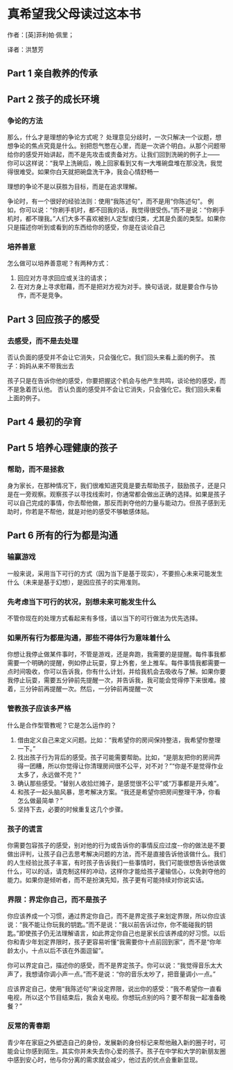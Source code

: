 # 真希望我父母读过这本书

作者：[英]菲利帕·佩里；

译者：洪慧芳

## Part 1 亲自教养的传承

## Part 2 孩子的成长环境

### 争论的方法

那么，什么才是理想的争论方式呢？ 处理意见分歧时，一次只解决一个议题，想想争论的焦点究竟是什么。别把怨气憋在心里，而是一次讲个明白。从那个问题带给你的感受开始讲起，而不是先攻击或责备对方。让我们回到洗碗的例子上—— 你可以这样说：“我早上洗碗后，晚上回家看到又有一大堆碗盘堆在那没洗，我觉得很难受。如果你白天就把碗盘洗干净，我会心情舒畅一

理想的争论不是以获胜为目标，而是在追求理解。

争论时，有一个很好的经验法则：使用“我陈述句”，而不是用“你陈述句”。 例如，你可以说：“你刷手机时，都不回我的话，我觉得很受伤。”而不是说：“你刷手机时，都不理我。”人们大多不喜欢被别人定型或归类，尤其是负面的类型。如果你只是描述你听到或看到的东西给你的感受，你是在谈论自己

### 培养善意

怎么做可以培养善意呢？有两种方式：

1. 回应对方寻求回应或关注的请求；
2. 在对方身上寻求慰藉，而不是把对方视为对手。换句话说，就是要合作与协作，而不是竞争。

## Part 3 回应孩子的感受

### 去感受，而不是去处理

否认负面的感受并不会让它消失，只会强化它。我们回头来看上面的例子。 孩子：妈妈从来不带我出去

孩子只是在告诉你他的感受，你要把握这个机会与他产生共鸣，谈论他的感受，而不是急着否认他。 否认负面的感受并不会让它消失，只会强化它。我们回头来看上面的例子。

## Part 4 最初的孕育

## Part 5 培养心理健康的孩子

### 帮助，而不是拯救

身为家长，在那种情况下，我们很难知道究竟是要去帮助孩子，鼓励孩子，还是只是在一旁观察。观察孩子以寻找线索时，你通常都会做出正确的选择。如果是孩子可以自己完成的事情，你去帮他做，那反而剥夺他的力量与能动力。但孩子感到无助时，你若是不帮他，就是对他的感受不够敏感体贴。

## Part 6 所有的行为都是沟通

### 输赢游戏

一般来说，采用当下可行的方式（因为当下是基于现实），不要担心未来可能发生什么（未来是基于幻想），是因应孩子的实用准则。

### 先考虑当下可行的状况，别想未来可能发生什么

不管你现在的处理方式看起来有多怪，请以当下的可行做法为优先选择。

### 如果所有行为都是沟通，那些不得体行为意味着什么

你想让我停止做某件事时，不管是游戏，还是奔跑，我需要的是提醒。每件事我都需要一个明确的提醒，例如停止玩耍，穿上外套，坐上推车。每件事情我都需要一点时间吸收，你可以告诉我，你有什么计划，并给我机会去吸收与了解。如果你要我停止玩耍，需要五分钟前先提醒一次，并告诉我，我可能会觉得停下来很难。接着，三分钟前再提醒一次。然后，一分钟前再提醒一次

### 管教孩子应该多严格

什么是合作型管教呢？它是怎么运作的？

1. 借由定义自己来定义问题。比如：“我希望你的房间保持整洁，我希望你整理一下。”
2. 找出孩子行为背后的感受。孩子可能需要帮助。比如，“是朋友把你的房间弄得一团糟，所以你觉得让你清理房间很不公平，对不对？”“你是不是觉得作业太多了，永远做不完？”
3. 确认那些感受。“替别人收拾烂摊子，是感觉很不公平”或“万事都是开头难”。
4. 和孩子一起头脑风暴，思考解决方案。“我还是希望你把房间整理干净，你看怎么做最简单？”
5. 坚持下去，必要的时候重复这几个步骤。

### 孩子的谎言

你需要包容孩子的感受，别对他的行为或告诉你的事情反应过度--你的做法是不要做出评判，让孩子自己去思考解决问题的方法，而不是直接告诉他该做什么。我们的人生经验比孩子丰富，有时孩子告诉我们一些事情时，我们可能很想告诉他该做什么，可以的话，请克制这样的冲动，这样你才能给孩子灌输信心，以免剥夺他的能力。如果你是倾听者，而不是扮演先知，孩子更有可能持续对你说实话。

### 界限：界定你自己，而不是孩子

你应该养成一个习惯，通过界定你自己，而不是界定孩子来划定界限，所以你应该说：“我不能让你玩我的钥匙。”而不是说：“我以前告诉过你，你不能碰我的钥匙。”即使孩子仍无法理解语言，如此界定你自己也是家长应该养成的好习惯。以后你和青少年划定界限时，孩子更容易听懂“我需要你十点前回到家”，而不是“你年龄太小，十点以后不该在外面逗留”。

你可以界定自己，描述你的感受，而不是界定孩子。你可以说：“我觉得音乐太大声了，我想请你调小声一点。”而不是说：“你的音乐太吵了，把音量调小一点。”

应该界定自己，使用“我陈述句”来设定界限，说出你的感受：“我不希望你一直看电视，所以这个节目结束后，我会关电视。你想玩点别的吗？要不帮我一起准备晚餐？”

### 反常的青春期

青少年在家庭之外塑造自己的身份，发展新的身份标记来帮他融入新的圈子时，可能会让你感到陌生。其实你并未失去你心爱的孩子。孩子在中学和大学的新朋友圈中感到安心时，他与你分离的需求就会减少，他过去的优点会重新显现。
